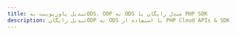 ---title: تبدیل پاورپوینت بهODS، ODP به ODS مبدل رایگان یا PHP SDKdescription: تبدیل رایگانODP به ODS با استفاده از PHP Cloud APIs & SDK. همچنین اسناد Microsoft PowerPoint را در Cloud ایجاد، ویرایش و رندر کنید.---